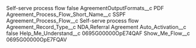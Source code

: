 <?xml version="1.0" encoding="UTF-8"?>
<CustomMetadata xmlns="http://soap.sforce.com/2006/04/metadata" xmlns:xsi="http://www.w3.org/2001/XMLSchema-instance" xmlns:xsd="http://www.w3.org/2001/XMLSchema">
    <label>Self-serve process flow</label>
    <protected>false</protected>
    <values>
        <field>AgreementOutputFormats__c</field>
        <value xsi:type="xsd:string">PDF</value>
    </values>
    <values>
        <field>Agreement_Process_Flow_Short_Name__c</field>
        <value xsi:type="xsd:string">SSPF</value>
    </values>
    <values>
        <field>Agreement_Process_Flow__c</field>
        <value xsi:type="xsd:string">Self-serve process flow</value>
    </values>
    <values>
        <field>Agreement_Record_Type__c</field>
        <value xsi:type="xsd:string">NDA,Referral Agreement</value>
    </values>
    <values>
        <field>Auto_Activation__c</field>
        <value xsi:type="xsd:boolean">false</value>
    </values>
    <values>
        <field>Help_Me_Understand__c</field>
        <value xsi:type="xsd:string">0695G00000OpE74QAF</value>
    </values>
    <values>
        <field>Show_Me_Flow__c</field>
        <value xsi:type="xsd:string">0695G00000OpE7FQAV</value>
    </values>
</CustomMetadata>

